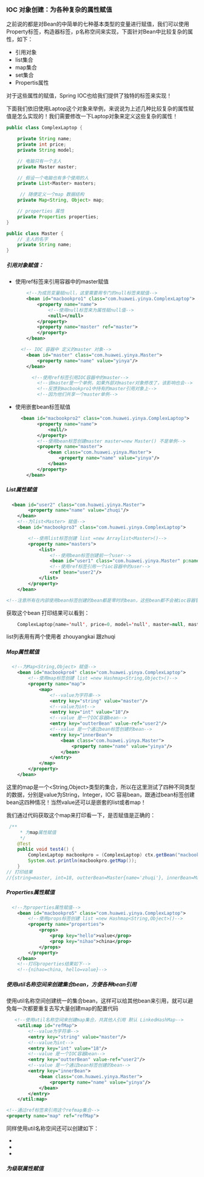 ### IOC 对象创建：为各种复杂的属性赋值

之前说的都是对Bean的中简单的七种基本类型的变量进行赋值，我们可以使用Property标签，构造器标签，p名称空间来实现，下面针对Bean中比较复杂的属性，如下：

- 引用对象
- list集合
- map集合
- set集合
- Propertis属性

对于这些属性的赋值，Spring IOC也给我们提供了独特的标签来实现！

下面我们依旧使用Laptop这个对象来举例，来说说为上述几种比较复杂的属性赋值是怎么实现的！我们需要修改一下Laptop对象来定义这些复杂的属性！

```java
public class ComplexLaptop {

    private String name;
    private int price;
    private String model;

    // 电脑只有一个主人
    private Master master;

    // 假设一个电脑也有多个使用的人
    private List<Master> masters;

     // 随便定义一个map 数据结构
    private Map<String, Object> map;

    // properties 属性
    private Properties properties;
}
```

```java
public class Master {
    // 主人的名字
    private String name;
}

```



##### 引用对象赋值：

- 使用ref标签来引用容器中的master赋值

  ```xml
      <!--为成员变量赋null，这里需要用专门的null标签来赋值-->
      <bean id="macbookpro1" class="com.huawei.yinya.ComplexLaptop">
          <property name="name">
              <!--使用null标签来为属性赋null值-->
              <null></null>
          </property>
          <property name="master" ref="master">
          </property>
      </bean>
  
  	<!-- IOC 容器中 定义的master 对象-->
      <bean id="master" class="com.huawei.yinya.Master">
          <property name="name" value="yinya"/>
      </bean>
  
   		<!--使用ref标签引用IOC容器中的master-->
          <!--该master是一个单例，如果外部对master对象修改了，该影响也会-->
          <!--反馈到macbookpro1中持有的master引用对象上-->
          <!--因为他们共享一个master单例-->
  ```

  

- 使用嵌套bean标签赋值

  ```xml
    <bean id="macbookpro2" class="com.huawei.yinya.ComplexLaptop">
          <property name="name">
              <null/>
          </property>
          <!--使用bean标签创建master master=new Master() 不是单例-->
          <property name="master">
              <bean class="com.huawei.yinya.Master">
                  <property name="name" value="yinya"/>
              </bean>
          </property>
      </bean>
  ```

  

##### List属性赋值

```xml
  <bean id="user2" class="com.huawei.yinya.Master">
        <property name="name" value="zhuqi"/>
    </bean>
    <!--为list<Master> 赋值-->
    <bean id="macbookpro3" class="com.huawei.yinya.ComplexLaptop">

        <!--使用list标签创建 list =new Arraylist<Master>()-->
        <property name="masters">
            <list>
                <!--使用bean标签创建前一个user-->
                <bean id="user1" class="com.huawei.yinya.Master" p:name="zhouyangkai"/>
                <!--使用ref标签引用一个ioc容器中的user-->
                <ref bean="user2"/>
            </list>
        </property>
    </bean>

<!--注意所有在内部使用bean标签创建的bean都是零时的bean，这些bean都不会被ioc容器管控！也不会被ioc容器所保存，如果你尝试着去获取这些内部bean，Spring会包NoSuchBeanDefinition异常-->

```

获取这个bean 打印结果可以看到：

```java
	ComplexLaptop{name='null', price=0, model='null', master=null, masters=[Master{name='zhouyangkai'}, Master{name='zhuqi'}], map=null}
```

list列表用有两个使用者 zhouyangkai 跟zhuqi


##### Map属性赋值 

```xml
  <!--为Map<String,Object> 赋值-->
    <bean id="macbookpro4" class="com.huawei.yinya.ComplexLaptop">
        <!--使用map标签创建 list =new Hashmap<String,Object>()-->
        <property name="map">
            <map>
                <!--value为字符串-->
                <entry key="string" value="master"/>
                <!--value为int-->
                <entry key="int" value="18"/>
                <!--value 是一个IOC容器bean-->
                <entry key="outterBean" value-ref="user2"/>
                <!--value 是一个通过bean标签创建的bean-->
                <entry key="innerBean">
                    <bean class="com.huawei.yinya.Master">
                        <property name="name" value="yinya"/>
                    </bean>
                </entry>
            </map>
        </property>
    </bean>
```

这里的map是一个<String,Object>类型的集合，所以在这里测试了四种不同类型的数据，分别是value为String，Integer，IOC 容易bean，跟通过bean标签创建bean这四种情况！当然value还可以是嵌套的list或者map！

我们通过代码获取这个map来打印看一下，是否赋值是正确的：

```java
 /**
     * 为map属性赋值
     */
    @Test
    public void test4() {
        ComplexLaptop macbookpro = (ComplexLaptop) ctx.getBean("macbookpro4");
        System.out.println(macbookpro.getMap());
    }
// 打印结果
//{string=master, int=18, outterBean=Master{name='zhuqi'}, innerBean=Master{name='yinya'}}
```



##### Properties属性赋值

```xml
  <!--为properties属性赋值-->
    <bean id="macbookpro5" class="com.huawei.yinya.ComplexLaptop">
        <!--使用props标签创建 list =new Hashmap<String,Object>()-->
        <property name="properties">
            <props>
                <prop key="hello">value</prop>
                <prop key="nihao">china</prop>
            </props>
        </property>
    </bean>
    <!--打印properties结果如下-->
 	<!--{nihao=china, hello=value}-->
```



##### 使用util名称空间来创建集合bean，方便各种bean引用

使用util名称空间创建统一的集合bean，这样可以给其他bean来引用，就可以避免每一次都要重复去写大量创建map的配置代码

```xml
   <!--使用util名称空间来创建map集合，共其他人引用 默认 LinkedHashMap-->
    <util:map id="refMap">
        <!--value为字符串-->
        <entry key="string" value="master"/>
        <!--value为int-->
        <entry key="int" value="18"/>
        <!--value 是一个IOC容器bean-->
        <entry key="outterBean" value-ref="user2"/>
        <!--value 是一个通过bean标签创建的bean-->
        <entry key="innerBean">
            <bean class="com.huawei.yinya.Master">
                <property name="name" value="yinya"/>
            </bean>
        </entry>
    </util:map>

<!--通过ref标签来引用这个refmap集合-->
<property name="map" ref="refMap">
```

同样使用util名称空间还可以创建如下：

- <util list>
- <util set>
- <util propertis>



##### 为级联属性赋值